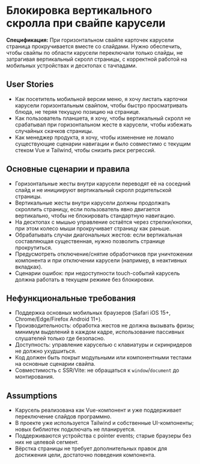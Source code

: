 <!-- SAVE_AS: spec/features/carousel-scroll-lock/spec.md -->

# Блокировка вертикального скролла при свайпе карусели

**Спецификация:** При горизонтальном свайпе карточек карусели страница прокручивается вместе со слайдами. Нужно обеспечить, чтобы свайпы по области карусели переключали только слайды, не затрагивая вертикальный скролл страницы, с корректной работой на мобильных устройствах и десктопах с тачпадами.

## User Stories

- Как посетитель мобильной версии меню, я хочу листать карточки карусели горизонтальным свайпом, чтобы быстро просматривать блюда, не теряя текущую позицию на странице.
- Как пользователь планшета, я хочу, чтобы вертикальный скролл не срабатывал при горизонтальном жесте в карусели, чтобы избежать случайных скачков страницы.
- Как менеджер продукта, я хочу, чтобы изменение не ломало существующие сценарии навигации и было совместимо с текущим стеком Vue и Tailwind, чтобы снизить риск регрессий.

## Основные сценарии и правила

- Горизонтальные жесты внутри карусели переводят её на соседний слайд и не инициируют вертикальный скролл родительской страницы.
- Вертикальные жесты внутри карусели должны продолжать скроллить страницу, если пользователь явно двигается вертикально, чтобы не блокировать стандартную навигацию.
- На десктопах с мышью управление остаётся через стрелки/кнопки, при этом колесо мыши прокручивает страницу как раньше.
- Обрабатывать случаи диагональных жестов: если вертикальная составляющая существенная, нужно позволить странице прокрутиться.
- Предусмотреть отключение/снятие обработчиков при уничтожении компонента и при отключении карусели (например, в неактивных вкладках).
- Сценарии ошибок: при недоступности touch-событий карусель должна работать в текущем режиме без блокировки.

## Нефункциональные требования

- Поддержка основных мобильных браузеров (Safari iOS 15+, Chrome/Edge/Firefox Android 11+).
- Производительность: обработка жестов не должна вызывать фризы; минимум выделений в каждом кадре, использование пассивных слушателей только где безопасно.
- Доступность: управление каруселью с клавиатуры и скринридеров не должно ухудшиться.
- Код должен быть покрыт модульными или компонентными тестами на основные сценарии свайпа.
- Совместимость с SSR/Vite: не обращаться к `window`/`document` до монтирования.

## Assumptions

- Карусель реализована как Vue-компонент и уже поддерживает переключение слайдов программно.
- В проекте уже используется Tailwind и собственные UI-компоненты; новых библиотек подключать не планируется.
- Поддерживаются устройства с pointer events; старые браузеры без них не целевой сегмент.
- Вёрстка страницы не требует дополнительных правок для достижения цели, достаточно поведения компонента.

